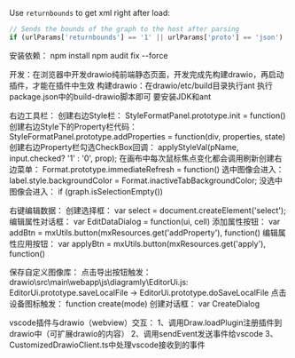 
Use `returnbounds` to get xml right after load:
```js
// Sends the bounds of the graph to the host after parsing
if (urlParams['returnbounds'] == '1' || urlParams['proto'] == 'json')
```
安装依赖：
npm install
npm audit fix --force

开发：在浏览器中开发drawio纯前端静态页面，开发完成先构建drawio，再启动插件，才能在插件中生效
构建drawio：在drawio/etc/build目录执行ant
执行package.json中的build-drawio脚本即可
要安装JDK和ant

右边工具栏：
创建右边Style栏：
StyleFormatPanel.prototype.init = function()
创建右边Style下的Property栏代码：
StyleFormatPanel.prototype.addProperties = function(div, properties, state)
创建右边Property栏勾选CheckBox回调：
applyStyleVal(pName, input.checked? '1' : '0', prop);
在画布中每次鼠标焦点变化都会调用刷新创建右边菜单：
Format.prototype.immediateRefresh = function()
    选中图像会进入：
    label.style.backgroundColor = Format.inactiveTabBackgroundColor;
    没选中图像会进入：
    if (graph.isSelectionEmpty())

右键编辑数据：
创建选择框：
var select = document.createElement('select');
编辑属性对话框：
var EditDataDialog = function(ui, cell)
添加属性按钮：
var addBtn = mxUtils.button(mxResources.get('addProperty'), function()
编辑属性应用按钮：
var applyBtn = mxUtils.button(mxResources.get('apply'), function()

保存自定义图像库：
点击导出按钮触发：
drawio\src\main\webapp\js\diagramly\EditorUi.js:
EditorUi.prototype.saveLocalFile -> EditorUi.prototype.doSaveLocalFile
点击设备图标触发：
function create(mode)
创建对话框：
var CreateDialog

vscode插件与drawio（webview）交互：
1、调用Draw.loadPlugin注册插件到drawio中（可扩展drawio的内容）
2、调用sendEvent发送事件给vscode
3、CustomizedDrawioClient.ts中处理vscode接收到的事件

